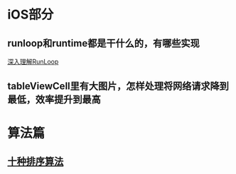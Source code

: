 # iOS部分
## runloop和runtime都是干什么的，有哪些实现
[深入理解RunLoop](https://blog.ibireme.com/2015/05/18/runloop/#more-41710)
## tableViewCell里有大图片，怎样处理将网络请求降到最低，效率提升到最高

# 算法篇
## [十种排序算法](http://www.codeceo.com/article/10-sort-algorithm-interview.html#0-tsina-1-10490-397232819ff9a47a7b7e80a40613cfe1)
